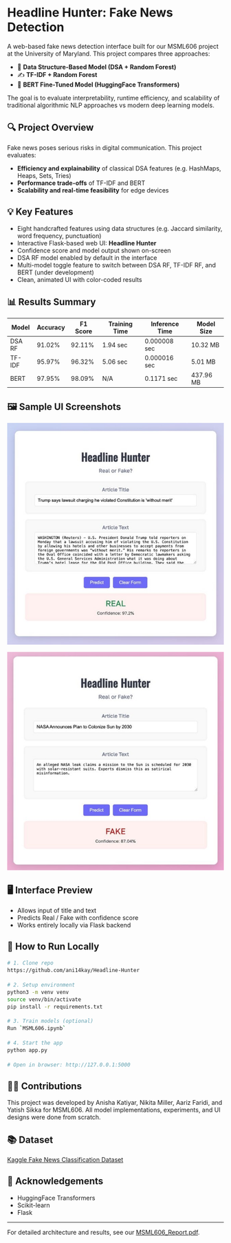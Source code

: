 # Headline Hunter: Fake News Detection

A web-based fake news detection interface built for our MSML606 project at the University of Maryland. This project compares three approaches:

- 🧠 **Data Structure-Based Model (DSA + Random Forest)**
- ✍️ **TF-IDF + Random Forest**
- 🦾 **BERT Fine-Tuned Model (HuggingFace Transformers)**

The goal is to evaluate interpretability, runtime efficiency, and scalability of traditional algorithmic NLP approaches vs modern deep learning models.

## 🔍 Project Overview

Fake news poses serious risks in digital communication. This project evaluates:

- **Efficiency and explainability** of classical DSA features (e.g. HashMaps, Heaps, Sets, Tries)
- **Performance trade-offs** of TF-IDF and BERT
- **Scalability and real-time feasibility** for edge devices

## 💡 Key Features

- Eight handcrafted features using data structures (e.g. Jaccard similarity, word frequency, punctuation)
- Interactive Flask-based web UI: **Headline Hunter**
- Confidence score and model output shown on-screen
- DSA RF model enabled by default in the interface
- Multi-model toggle feature to switch between DSA RF, TF-IDF RF, and BERT (under development)
- Clean, animated UI with color-coded results

## 📊 Results Summary

| Model   | Accuracy | F1 Score | Training Time  | Inference Time | Model Size |
|---------|----------|----------|----------------|----------------|------------|
| DSA RF  | 91.02%   | 92.11%   | 1.94 sec       | 0.000008 sec   | 10.32 MB   |
| TF-IDF  | 95.97%   | 96.32%   | 5.06 sec       | 0.000016 sec   | 5.01 MB    |
| BERT    | 97.95%   | 98.09%   | N/A            | 0.1171 sec     | 437.96 MB  |

## 🖼 Sample UI Screenshots

![Real Prediction](assets/demo-real.jpg)

![Fake Prediction](assets/demo-fake.jpg)

## 🖥 Interface Preview

- Allows input of title and text
- Predicts Real / Fake with confidence score
- Works entirely locally via Flask backend

## 🧪 How to Run Locally

```bash
# 1. Clone repo
https://github.com/ani14kay/Headline-Hunter

# 2. Setup environment
python3 -m venv venv
source venv/bin/activate
pip install -r requirements.txt

# 3. Train models (optional)
Run `MSML606.ipynb`

# 4. Start the app
python app.py

# Open in browser: http://127.0.0.1:5000
```

## 👩‍💻 Contributions

This project was developed by Anisha Katiyar, Nikita Miller, Aariz Faridi, and Yatish Sikka for MSML606. All model implementations, experiments, and UI designs were done from scratch.

## 📚 Dataset
[Kaggle Fake News Classification Dataset](https://www.kaggle.com/datasets/aadyasingh55/fake-news-classification)

## 📌 Acknowledgements
- HuggingFace Transformers
- Scikit-learn
- Flask

---

For detailed architecture and results, see our [MSML606_Report.pdf](MSML606_Report.pdf).
